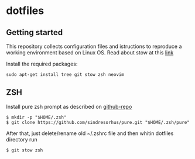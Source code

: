 # dotfiles

## Getting started

This repository collects configuration files and istructions to reproduce a working environment based on Linux OS.
Read about stow at this [link](https://finnala.dev/blog/git-symlinks-and-stow-how-to-manage-your-dotfiles/)

Install the required packages:
```
sudo apt-get install tree git stow zsh neovim
```

## ZSH

Install pure zsh prompt as described on [github-repo](https://github.com/sindresorhus/pure)
```
$ mkdir -p "$HOME/.zsh"
$ git clone https://github.com/sindresorhus/pure.git "$HOME/.zsh/pure"
```

After that, just delete/rename old ~/.zshrc file and then whitin dotfiles directory run
```
$ git stow zsh
```
